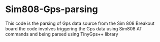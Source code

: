 # Sim808-Gps-parsing
This code is the parsing of Gps data source from the Sim 808 Breakout board the code involves triggering the Gps data using Sim808 AT commands and being parsed using TinyGps++ library 
